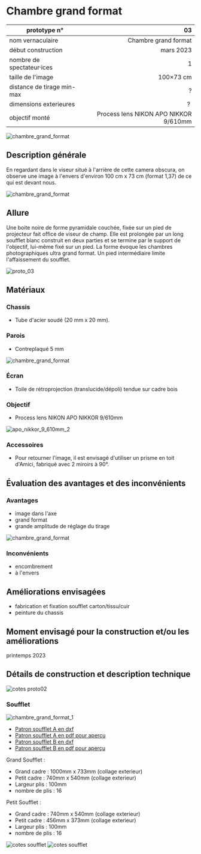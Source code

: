 #  Chambre grand format

| prototype n°                |                   03 |
|-----------------------------|---------------------:|
| nom vernaculaire            | Chambre grand format |
| début construction          |            mars 2023 |
| nombre de spectateur·ices   |                    1 |
| taille de l'image           |            100×73 cm |
| distance de tirage min-max  |                    ? |
| dimensions exterieures      |                    ? |
| objectif monté              | Process lens NIKON APO NIKKOR 9/610mm |

![chambre_grand_format](../photos/chambre_grand_format_4.jpg)

## Description générale

En regardant dans le viseur situé à l'arrière de cette camera obscura, on observe une image à l'envers d'environ 100 cm x 73 cm (format 1,37) de ce qui est devant nous.

![chambre_grand_format](../photos/chambre_grand_format_2.jpg)

## Allure

Une boite noire de forme pyramidale couchée, fixée sur un pied de projecteur fait office de viseur de champ. Elle est prolongée par un long soufflet blanc construit en deux parties et se termine par le support de l'objectif, lui-même fixé sur un pied. La forme évoque les chambres photographiques ultra grand format. Un pied intermédiaire limite l'affaissement du soufflet.

![proto_03](../photos/proto_03_ultralight.jpeg)

## Matériaux

### Chassis
- Tube d'acier soudé (20 mm x 20 mm).

### Parois
- Contreplaqué 5 mm

![chambre_grand_format](../photos/chambre_grand_format_1_ultralight.jpg)

### Écran
- Toile de rétroprojection (translucide/dépoli) tendue sur cadre bois

### Objectif
- Process lens NIKON APO NIKKOR 9/610mm

![apo_nikkor_9_610mm_2](../photos/apo_nikkor_9_610mm_2_ultralight.jpg)

### Accessoires

- Pour retourner l'image, il est envisagé d'utiliser un prisme en toit d'Amici, fabriqué avec 2 miroirs à 90°.

## Évaluation des avantages et des inconvénients

### Avantages
- image dans l'axe
- grand format
- grande amplitude de réglage du tirage

![chambre_grand_format](../img/cam03-ouvert-vs-ferme.png)


### Inconvénients
- encombrement
- à l'envers

## Améliorations envisagées

- fabrication et fixation soufflet carton/tissu/cuir
- peinture du chassis

## Moment envisagé pour la construction et/ou les améliorations
printemps 2023

## Détails de construction et description technique

![cotes proto02](../plans/dim_chambre_grand_format_ultralight.jpeg)

### Soufflet

![chambre_grand_format_1](../photos/chambre_grand_format_3.jpg)

- [Patron soufflet A en dxf](/contenu/plans/soufflet-cam03-A.dxf)
- [Patron soufflet A en pdf pour aperçu](/contenu/plans/soufflet-cam03-A.pdf)
- [Patron soufflet B en dxf](/contenu/plans/soufflet-cam03-B.dxf)
- [Patron soufflet B en pdf pour aperçu](/contenu/plans/soufflet-cam03-B.pdf)

Grand Soufflet :

- Grand cadre : 1000mm x 733mm (collage exterieur)
- Petit cadre : 740mm x 540mm (collage exterieur)
- Largeur plis : 100mm
- nombre de plis : 16

Petit Soufflet : 

- Grand cadre : 740mm x 540mm (collage exterieur)
- Petit cadre : 456mm x 373mm (collage exterieur)
- Largeur plis : 100mm
- nombre de plis : 16

![cotes soufflet](../plans/cotes-quart-soufflet-cam03-A.png)
![cotes soufflet](../plans/cotes-quart-soufflet-cam03-B.png)
